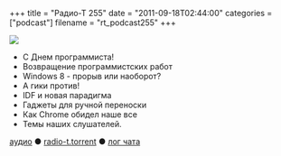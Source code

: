 +++
title = "Радио-Т 255"
date = "2011-09-18T02:44:00"
categories = ["podcast"]
filename = "rt_podcast255"
+++

![](https://radio-t.com/images/radio-t/rt255.png)

- С Днем программиста!
- Возвращение программистских работ
- Windows 8 - прорыв или наоборот?
- А гики против!
- IDF и новая парадигма
- Гаджеты для ручной переноски
- Как Chrome обидел наше все
- Темы наших слушателей.

[аудио](http://archive.rucast.net/radio-t/media/rt_podcast255.mp3) ● [radio-t.torrent](http://www.radio-t.com/torrents/rt_podcast255.mp3.torrent) ● [лог чата](http://chat.radio-t.com/logs/radio-t-255.html)<audio src="http://archive.rucast.net/radio-t/media/rt_podcast255.mp3" preload="none"></audio>